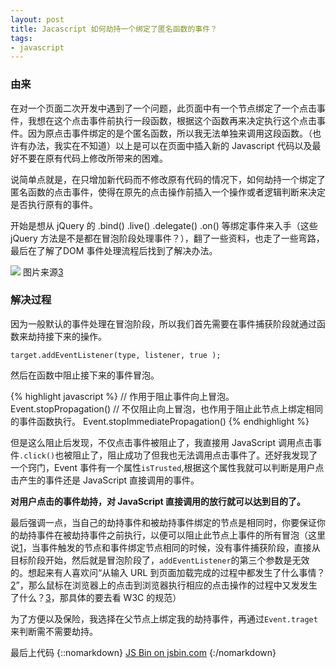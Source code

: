 ```yaml
---
layout: post
title: Jacascript 如何劫持一个绑定了匿名函数的事件？
tags:
- javascript
---
```

### 由来
在对一个页面二次开发中遇到了一个问题，此页面中有一个节点绑定了一个点击事件，我想在这个点击事件前执行一段函数，根据这个函数再来决定执行这个点击事件。因为原点击事件绑定的是个匿名函数，所以我无法单独来调用这段函数。（也许有办法，我实在不知道）以上是可以在页面中插入新的 Javascript 代码以及最好不要在原有代码上修改所带来的困难。

说简单点就是，在只增加新代码而不修改原有代码的情况下，如何劫持一个绑定了匿名函数的点击事件，使得在原先的点击操作前插入一个操作或者逻辑判断来决定是否执行原有的事件。

开始是想从 jQuery 的 .bind() .live() .delegate() .on() 等绑定事件来入手（这些 jQuery 方法是不是都在冒泡阶段处理事件？），翻了一些资料，也走了一些弯路，最后在了解了DOM 事件处理流程后找到了解决办法。

![](http://ww4.sinaimg.cn/large/80733bd4gw1f09tjjbi1zj20pi0orgqz.jpg)
图片来源[3]

### 解决过程


因为一般默认的事件处理在冒泡阶段，所以我们首先需要在事件捕获阶段就通过函数来劫持接下来的操作。

`target.addEventListener(type, listener, true );`

然后在函数中阻止接下来的事件冒泡。

{% highlight javascript %}
// 作用于阻止事件向上冒泡。
Event.stopPropagation()
// 不仅阻止向上冒泡，也作用于阻止此节点上绑定相同的事件函数执行。
Event.stopImmediatePropagation()
{% endhighlight %}

但是这么阻止后发现，不仅点击事件被阻止了，我直接用 JavaScript 调用点击事件`.click()`也被阻止了，阻止成功了但我也无法调用点击事件了。还好我发现了一个窍门，Event 事件有一个属性`isTrusted`,根据这个属性我就可以判断是用户点击产生的事件还是 JavaScript 直接调用的事件。

**对用户点击的事件劫持，对 JavaScript 直接调用的放行就可以达到目的了。**

最后强调一点，当自己的劫持事件和被劫持事件绑定的节点是相同时，你要保证你的劫持事件在被劫持事件之前执行，以便可以阻止此节点上事件的所有冒泡（这里说[1]，当事件触发的节点和事件绑定节点相同的时候，没有事件捕获阶段，直接从目标阶段开始，然后就是冒泡阶段了，`addEventListener`的第三个参数是无效的。想起来有人喜欢问“从输入 URL 到页面加载完成的过程中都发生了什么事情？[2]”，那么鼠标在浏览器上的点击到浏览器执行相应的点击操作的过程中又发发生了什么？[3]，那具体的要去看 W3C 的规范）

为了方便以及保险，我选择在父节点上绑定我的劫持事件，再通过`Event.traget`来判断需不需要劫持。

最后上代码
{::nomarkdown}
<a class="jsbin-embed" href="http://jsbin.com/pohogogewu/embed?html,js,console,output">JS Bin on jsbin.com</a><script src="http://static.jsbin.com/js/embed.min.js?3.35.9"></script>
{:/nomarkdown}


[1]:http://harttle.com/2015/07/31/javascript-event.html
[2]:http://fex.baidu.com/blog/2014/05/what-happen/
[3]:http://www.w3.org/TR/DOM-Level-3-Events/#dom-event-architecture

